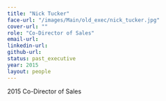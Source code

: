 ```yaml
---
title: "Nick Tucker"
face-url: "/images/Main/old_exec/nick_tucker.jpg"
cover-url: ""
role: "Co-Director of Sales"
email-url:
linkedin-url:
github-url:
status: past_executive
year: 2015
layout: people
---
```

2015 Co-Director of Sales
